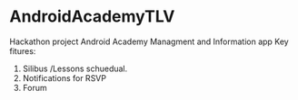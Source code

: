 # AndroidAcademyTLV
Hackathon project
Android Academy Managment and Information app
Key fitures:
1. Silibus /Lessons schuedual.
2. Notifications for RSVP
3. Forum
